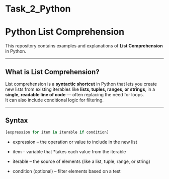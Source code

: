 # Task_2_Python
# Python List Comprehension

This repository contains examples and explanations of **List Comprehension** in Python.

---

## What is List Comprehension?

List comprehension is a **syntactic shortcut** in Python that lets you create new lists from existing iterables like **lists, tuples, ranges, or strings**, in a **single, readable line of code** — often replacing the need for loops.  
It can also include conditional logic for filtering.

---

## Syntax

```python
[expression for item in iterable if condition]

```
* expression – the operation or value to include in the new list

* item – variable that *takes each value from the iterable

* iterable – the source of elements (like a list, tuple, range, or string)

* condition (optional) – filter elements based on a test